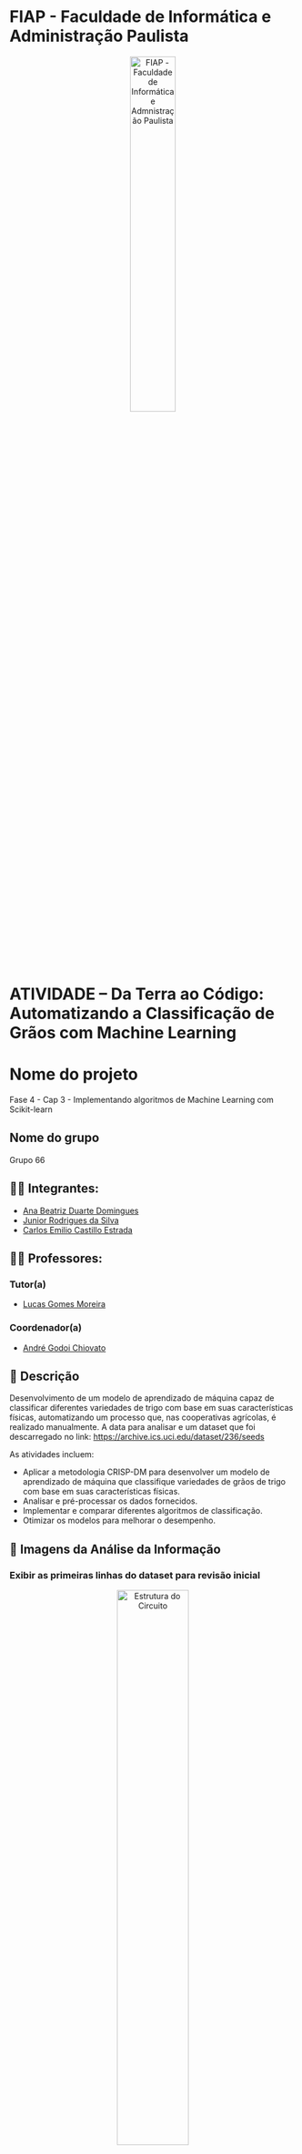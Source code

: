 # FIAP - Faculdade de Informática e Administração Paulista

<p align="center">
<a href= "https://www.fiap.com.br/"><img src="assets/logo-fiap.png" alt="FIAP - Faculdade de Informática e Admnistração Paulista" border="0" width=40% height=40%></a>
</p>

<br>

# ATIVIDADE – Da Terra ao Código: Automatizando a Classificação de Grãos com Machine Learning

# Nome do projeto
Fase 4 - Cap 3 - Implementando algoritmos de Machine Learning com Scikit-learn

## Nome do grupo
Grupo 66

## 👨‍🎓 Integrantes: 
- <a href="https://www.linkedin.com/in/">Ana Beatriz Duarte Domingues</a>
- <a href="https://www.linkedin.com/in/jrsilva051/">Junior Rodrigues da Silva</a>
- <a href="https://www.linkedin.com/in/">Carlos Emilio Castillo Estrada</a>

## 👩‍🏫 Professores:
### Tutor(a) 
- <a href="https://www.linkedin.com/company/inova-fusca">Lucas Gomes Moreira</a>
### Coordenador(a)
- <a href="https://www.linkedin.com/company/inova-fusca">André Godoi Chiovato</a>


## 📜 Descrição
Desenvolvimento de um modelo de aprendizado de máquina capaz de classificar diferentes variedades de trigo com base em suas características físicas, automatizando um processo que, nas cooperativas agrícolas, é realizado manualmente. A data para analisar e um dataset que foi descarregado no link: <a href="https://archive.ics.uci.edu/dataset/236/seeds">https://archive.ics.uci.edu/dataset/236/seeds</a>

As atividades incluem:
- Aplicar a metodologia CRISP-DM para desenvolver um modelo de aprendizado de máquina que classifique variedades de grãos de trigo com base em suas características físicas.
- Analisar e pré-processar os dados fornecidos.
- Implementar e comparar diferentes algoritmos de classificação.
- Otimizar os modelos para melhorar o desempenho.
 


## 📸 Imagens da Análise da Informação
### Exibir as primeiras linhas do dataset para revisão inicial 

<p align="center">
  <img src="assets/1_analisis_describ.jpg" alt="Estrutura do Circuito" border="0" width="50%" height="50%">
</p>

<p align="center">
  <strong>Figura 1:</strong> Estatística Descritiva
</p>

### Histograma dos atributos (Informação do dataset)

<p align="center">
  <img src="assets/2_histograma.jpg" alt="Histograma dos Atributos" border="0" width="50%" height="50%">
</p>

<p align="center">
  <strong>Figura 2:</strong> Histograma dos Atributos
</p>

### Boxplots das Caraterísticas

<p align="center">
  <img src="assets/3_Boxplot_caracteristicas.jpg" alt="Boxplots das Caraterísticas" border="0" width="50%" height="50%">
</p>

<p align="center">
  <strong>Figura 3:</strong> Boxplots das Caraterísticas
</p>

### Dispersão das variedades de semente pelas características

<p align="center">
  <img src="assets/4_Dispersao.jpg" alt="Boxplots das Caraterísticas" border="0" width="50%" height="50%">
</p>

<p align="center">
  <strong>Figura 4:</strong> Dispersão das variedades de semente pelas características
</p>
### Matriz de correlação pelas características
<p align="center">
  <img src="assets/6_MatrizCorrelacao.jpg" alt="Dispersão das variedades de semente pelas características" border="0" width="50%" height="50%">
</p>

<p align="center">
  <strong>Figura 4:</strong> Matriz de correlação pelas características
</p>

### Matriz de confusão
<p align="center">
  <img src="assets/4_MatrizConfusao.jpg" alt="Matriz de confusão" border="0" width="50%" height="50%">
</p>

<p align="center">
  <strong>Figura 4:</strong> Matriz de confusão
</p>

### Comparação de Desempenho
<p align="center">
  <img src="assets/5_ComparacaoDesempenho.jpg" alt="Comparação de Desempenho" border="0" width="50%" height="50%">
</p>

<p align="center">
  <strong>Figura 4:</strong> Comparação de Desempenho
</p>

### A pasta document contém o pdf explicativo onde se interpretam os resultados e se extraem os insights mais relevantes.
### A pasta src contém o análise das informações no arquivo "analisis_dataset.ipynb".

## 📁 Estrutura de pastas

Dentre os arquivos e pastas presentes na raiz do projeto, definem-se:

- <b>.github</b>: Nesta pasta ficarão os arquivos de configuração específicos do GitHub que ajudam a gerenciar e automatizar processos no repositório.

- <b>assets</b>: aqui estão os arquivos relacionados a elementos não-estruturados deste repositório, como imagens.

- <b>config</b>: Posicione aqui arquivos de configuração que são usados para definir parâmetros e ajustes do projeto.

- <b>document</b>: aqui estão todos os documentos do projeto que as atividades poderão pedir. Na subpasta "other", adicione documentos complementares e menos importantes.

- <b>scripts</b>: Posicione aqui scripts auxiliares para tarefas específicas do seu projeto. Exemplo: deploy, migrações de banco de dados, backups.

- <b>src</b>: Todo o código fonte criado para o desenvolvimento do projeto ao longo das 7 fases.

- <b>README.md</b>: arquivo que serve como guia e explicação geral sobre o projeto (o mesmo que você está lendo agora).

## 🔧 Como executar o código
### 💼 Pré-requisitos
Antes de iniciar, certifique-se de que você tem:

1. Python instalado, recomenda-se a versão 3.8 ou superior.
2. As bibliotecas necessárias: 'numpy', 'pandas', 'matplotlib', 'seaborn', 'streamlit', 'scikit-learn' e 'mysql-connector-python'.

## 🗃 Histórico de lançamentos

* 0.1.0 - 03/12/2024
    *

## 📋 Licença

<img style="height:22px!important;margin-left:3px;vertical-align:text-bottom;" src="https://mirrors.creativecommons.org/presskit/icons/cc.svg?ref=chooser-v1"><img style="height:22px!important;margin-left:3px;vertical-align:text-bottom;" src="https://mirrors.creativecommons.org/presskit/icons/by.svg?ref=chooser-v1"><p xmlns:cc="http://creativecommons.org/ns#" xmlns:dct="http://purl.org/dc/terms/"><a property="dct:title" rel="cc:attributionURL" href="https://github.com/agodoi/template">MODELO GIT FIAP</a> por <a rel="cc:attributionURL dct:creator" property="cc:attributionName" href="https://fiap.com.br">Fiap</a> está licenciado sobre <a href="http://creativecommons.org/licenses/by/4.0/?ref=chooser-v1" target="_blank" rel="license noopener noreferrer" style="display:inline-block;">Attribution 4.0 International</a>.</p>
